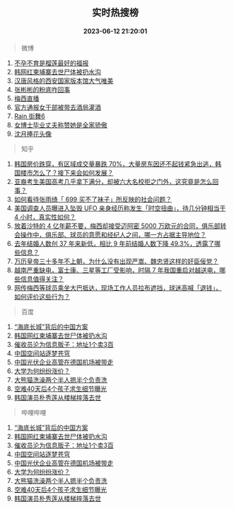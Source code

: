 <div align="center"><h2>实时热搜榜</h2><h4>2023-06-12 21:20:01</h4></div>

> 微博  

1. [不孕不育是榴莲最好的福报](https://s.weibo.com/weibo?q=%E4%B8%8D%E5%AD%95%E4%B8%8D%E8%82%B2%E6%98%AF%E6%A6%B4%E8%8E%B2%E6%9C%80%E5%A5%BD%E7%9A%84%E7%A6%8F%E6%8A%A5&t=31&band_rank=1&Refer=top)<br />
2. [韩网红柬埔寨去世尸体被扔水沟](https://s.weibo.com/weibo?q=%23%E9%9F%A9%E7%BD%91%E7%BA%A2%E6%9F%AC%E5%9F%94%E5%AF%A8%E5%8E%BB%E4%B8%96%E5%B0%B8%E4%BD%93%E8%A2%AB%E6%89%94%E6%B0%B4%E6%B2%9F%23&t=31&band_rank=2&Refer=top)<br />
3. [汉唐风格的西安国家版本馆大气唯美](https://s.weibo.com/weibo?q=%23%E6%B1%89%E5%94%90%E9%A3%8E%E6%A0%BC%E7%9A%84%E8%A5%BF%E5%AE%89%E5%9B%BD%E5%AE%B6%E7%89%88%E6%9C%AC%E9%A6%86%E5%A4%A7%E6%B0%94%E5%94%AF%E7%BE%8E%23&t=31&band_rank=3&Refer=top)<br />
4. [张彬彬的粉底咋回事](https://s.weibo.com/weibo?q=%23%E5%BC%A0%E5%BD%AC%E5%BD%AC%E7%9A%84%E7%B2%89%E5%BA%95%E5%92%8B%E5%9B%9E%E4%BA%8B%23&t=31&band_rank=4&Refer=top)<br />
5. [梅西直播](https://s.weibo.com/weibo?q=%E6%A2%85%E8%A5%BF%E7%9B%B4%E6%92%AD&t=31&band_rank=5&Refer=top)<br />
6. [官方通报女干部被带去酒局灌酒](https://s.weibo.com/weibo?q=%23%E5%AE%98%E6%96%B9%E9%80%9A%E6%8A%A5%E5%A5%B3%E5%B9%B2%E9%83%A8%E8%A2%AB%E5%B8%A6%E5%8E%BB%E9%85%92%E5%B1%80%E7%81%8C%E9%85%92%23&t=31&band_rank=6&Refer=top)<br />
7. [Rain 街舞6](https://s.weibo.com/weibo?q=Rain%20%E8%A1%97%E8%88%9E6&t=31&band_rank=7&Refer=top)<br />
8. [女博士毕业丈夫称赞她是全家骄傲](https://s.weibo.com/weibo?q=%23%E5%A5%B3%E5%8D%9A%E5%A3%AB%E6%AF%95%E4%B8%9A%E4%B8%88%E5%A4%AB%E7%A7%B0%E8%B5%9E%E5%A5%B9%E6%98%AF%E5%85%A8%E5%AE%B6%E9%AA%84%E5%82%B2%23&t=31&band_rank=8&Refer=top)<br />
9. [沈月捧花头像](https://s.weibo.com/weibo?q=%23%E6%B2%88%E6%9C%88%E6%8D%A7%E8%8A%B1%E5%A4%B4%E5%83%8F%23&t=31&band_rank=9&Refer=top)<br />

> 知乎  

1. [韩国房价跌穿，有区域成交量暴跌 70%，大量房东因还不起钱紧急出逃，韩国楼市怎么了？接下来会如何发展？](https://www.zhihu.com/question/606122248)<br />
2. [亚裔考生美国高考几乎拿下满分，却被六大名校拒之门外，这究竟是怎么回事？](https://www.zhihu.com/question/605680526)<br />
3. [如何看待张雨绮「 699 买不了袜子」所反映的社会问题？](https://www.zhihu.com/question/606016416)<br />
4. [美国调查人员曝进入坠毁 UFO 亲身经历称发生「时空扭曲」，待几分钟相当于 4 小时，真实性如何？](https://www.zhihu.com/question/606020452)<br />
5. [放着沙特的 4 亿年薪不要，梅西却接受迈阿密 5000 万欧元的合同，俱乐部转会操作中，俱乐部、球员的意愿和经纪人之间，哪一方占据主导地位？](https://www.zhihu.com/theater/101734)<br />
6. [去年结婚人数创 37 年来新低，相比 9 年前结婚人数下降 49.3%，透露了哪些信息？](https://www.zhihu.com/question/606055070)<br />
7. [万历皇帝三十多年不上朝，为什么没有出现严嵩、魏忠贤这样的奸臣佞党？](https://www.zhihu.com/question/28066745)<br />
8. [越南严重缺电，富士康、三星等工厂受影响，时隔 7 年我国重启对越送电，哪些信息值得关注？](https://www.zhihu.com/question/606164349)<br />
9. [网传梅西等球员乘坐大巴抵达，现场工作人员拉布遮挡，球迷高喊「退钱」，如何评价这些行为？](https://www.zhihu.com/question/605841178)<br />

> 百度  

1. [“海底长城”背后的中国方案](https://www.baidu.com/s?wd=%E2%80%9C%E6%B5%B7%E5%BA%95%E9%95%BF%E5%9F%8E%E2%80%9D%E8%83%8C%E5%90%8E%E7%9A%84%E4%B8%AD%E5%9B%BD%E6%96%B9%E6%A1%88&sa=fyb_news&rsv_dl=fyb_news)<br />
2. [韩国网红柬埔寨去世尸体被扔水沟](https://www.baidu.com/s?wd=%E9%9F%A9%E5%9B%BD%E7%BD%91%E7%BA%A2%E6%9F%AC%E5%9F%94%E5%AF%A8%E5%8E%BB%E4%B8%96%E5%B0%B8%E4%BD%93%E8%A2%AB%E6%89%94%E6%B0%B4%E6%B2%9F&sa=fyb_news&rsv_dl=fyb_news)<br />
3. [催收员沦为信息贩子：地址1个卖3百](https://www.baidu.com/s?wd=%E5%82%AC%E6%94%B6%E5%91%98%E6%B2%A6%E4%B8%BA%E4%BF%A1%E6%81%AF%E8%B4%A9%E5%AD%90%EF%BC%9A%E5%9C%B0%E5%9D%801%E4%B8%AA%E5%8D%963%E7%99%BE&sa=fyb_news&rsv_dl=fyb_news)<br />
4. [中国空间站逐梦苍穹](https://www.baidu.com/s?wd=%E4%B8%AD%E5%9B%BD%E7%A9%BA%E9%97%B4%E7%AB%99%E9%80%90%E6%A2%A6%E8%8B%8D%E7%A9%B9&sa=fyb_news&rsv_dl=fyb_news)<br />
5. [中国光伏企业高管在德国机场被带走](https://www.baidu.com/s?wd=%E4%B8%AD%E5%9B%BD%E5%85%89%E4%BC%8F%E4%BC%81%E4%B8%9A%E9%AB%98%E7%AE%A1%E5%9C%A8%E5%BE%B7%E5%9B%BD%E6%9C%BA%E5%9C%BA%E8%A2%AB%E5%B8%A6%E8%B5%B0&sa=fyb_news&rsv_dl=fyb_news)<br />
6. [大学为何纷纷涨价？](https://www.baidu.com/s?wd=%E5%A4%A7%E5%AD%A6%E4%B8%BA%E4%BD%95%E7%BA%B7%E7%BA%B7%E6%B6%A8%E4%BB%B7%EF%BC%9F&sa=fyb_news&rsv_dl=fyb_news)<br />
7. [大熊猫洗澡两个半人摁半个负责洗](https://www.baidu.com/s?wd=%E5%A4%A7%E7%86%8A%E7%8C%AB%E6%B4%97%E6%BE%A1%E4%B8%A4%E4%B8%AA%E5%8D%8A%E4%BA%BA%E6%91%81%E5%8D%8A%E4%B8%AA%E8%B4%9F%E8%B4%A3%E6%B4%97&sa=fyb_news&rsv_dl=fyb_news)<br />
8. [空难40天后4个孩子求生细节曝光](https://www.baidu.com/s?wd=%E7%A9%BA%E9%9A%BE40%E5%A4%A9%E5%90%8E4%E4%B8%AA%E5%AD%A9%E5%AD%90%E6%B1%82%E7%94%9F%E7%BB%86%E8%8A%82%E6%9B%9D%E5%85%89&sa=fyb_news&rsv_dl=fyb_news)<br />
9. [韩国演员朴秀莲从楼梯摔落去世](https://www.baidu.com/s?wd=%E9%9F%A9%E5%9B%BD%E6%BC%94%E5%91%98%E6%9C%B4%E7%A7%80%E8%8E%B2%E4%BB%8E%E6%A5%BC%E6%A2%AF%E6%91%94%E8%90%BD%E5%8E%BB%E4%B8%96&sa=fyb_news&rsv_dl=fyb_news)<br />

> 哔哩哔哩  

1. [“海底长城”背后的中国方案](https://www.baidu.com/s?wd=%E2%80%9C%E6%B5%B7%E5%BA%95%E9%95%BF%E5%9F%8E%E2%80%9D%E8%83%8C%E5%90%8E%E7%9A%84%E4%B8%AD%E5%9B%BD%E6%96%B9%E6%A1%88&sa=fyb_news&rsv_dl=fyb_news)<br />
2. [韩国网红柬埔寨去世尸体被扔水沟](https://www.baidu.com/s?wd=%E9%9F%A9%E5%9B%BD%E7%BD%91%E7%BA%A2%E6%9F%AC%E5%9F%94%E5%AF%A8%E5%8E%BB%E4%B8%96%E5%B0%B8%E4%BD%93%E8%A2%AB%E6%89%94%E6%B0%B4%E6%B2%9F&sa=fyb_news&rsv_dl=fyb_news)<br />
3. [催收员沦为信息贩子：地址1个卖3百](https://www.baidu.com/s?wd=%E5%82%AC%E6%94%B6%E5%91%98%E6%B2%A6%E4%B8%BA%E4%BF%A1%E6%81%AF%E8%B4%A9%E5%AD%90%EF%BC%9A%E5%9C%B0%E5%9D%801%E4%B8%AA%E5%8D%963%E7%99%BE&sa=fyb_news&rsv_dl=fyb_news)<br />
4. [中国空间站逐梦苍穹](https://www.baidu.com/s?wd=%E4%B8%AD%E5%9B%BD%E7%A9%BA%E9%97%B4%E7%AB%99%E9%80%90%E6%A2%A6%E8%8B%8D%E7%A9%B9&sa=fyb_news&rsv_dl=fyb_news)<br />
5. [中国光伏企业高管在德国机场被带走](https://www.baidu.com/s?wd=%E4%B8%AD%E5%9B%BD%E5%85%89%E4%BC%8F%E4%BC%81%E4%B8%9A%E9%AB%98%E7%AE%A1%E5%9C%A8%E5%BE%B7%E5%9B%BD%E6%9C%BA%E5%9C%BA%E8%A2%AB%E5%B8%A6%E8%B5%B0&sa=fyb_news&rsv_dl=fyb_news)<br />
6. [大学为何纷纷涨价？](https://www.baidu.com/s?wd=%E5%A4%A7%E5%AD%A6%E4%B8%BA%E4%BD%95%E7%BA%B7%E7%BA%B7%E6%B6%A8%E4%BB%B7%EF%BC%9F&sa=fyb_news&rsv_dl=fyb_news)<br />
7. [大熊猫洗澡两个半人摁半个负责洗](https://www.baidu.com/s?wd=%E5%A4%A7%E7%86%8A%E7%8C%AB%E6%B4%97%E6%BE%A1%E4%B8%A4%E4%B8%AA%E5%8D%8A%E4%BA%BA%E6%91%81%E5%8D%8A%E4%B8%AA%E8%B4%9F%E8%B4%A3%E6%B4%97&sa=fyb_news&rsv_dl=fyb_news)<br />
8. [空难40天后4个孩子求生细节曝光](https://www.baidu.com/s?wd=%E7%A9%BA%E9%9A%BE40%E5%A4%A9%E5%90%8E4%E4%B8%AA%E5%AD%A9%E5%AD%90%E6%B1%82%E7%94%9F%E7%BB%86%E8%8A%82%E6%9B%9D%E5%85%89&sa=fyb_news&rsv_dl=fyb_news)<br />
9. [韩国演员朴秀莲从楼梯摔落去世](https://www.baidu.com/s?wd=%E9%9F%A9%E5%9B%BD%E6%BC%94%E5%91%98%E6%9C%B4%E7%A7%80%E8%8E%B2%E4%BB%8E%E6%A5%BC%E6%A2%AF%E6%91%94%E8%90%BD%E5%8E%BB%E4%B8%96&sa=fyb_news&rsv_dl=fyb_news)<br />
